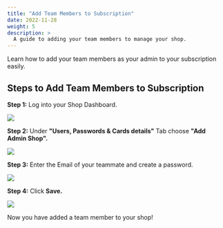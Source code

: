 ```yaml
---
title: "Add Team Members to Subscription"
date: 2022-11-28
weight: 5
description: >
  A guide to adding your team members to manage your shop.
---
```


Learn how to add your team members as your admin to your subscription easily.

## Steps to Add Team Members to Subscription

**Step 1:** Log into your Shop Dashboard.

![](https://subscribie.co.uk/blog/content/images/size/w1000/2022/11/image-27.png)

**Step 2:** Under **"Users, Passwords & Cards details"** Tab choose **"Add Admin Shop".**

![](https://subscribie.co.uk/blog/content/images/size/w1000/2022/11/image-127.png)

**Step 3:** Enter the Email of your teammate and create a password.

![](https://subscribie.co.uk/blog/content/images/size/w1000/2022/11/image-128.png)

**Step 4:** Click **Save.**

![](https://subscribie.co.uk/blog/content/images/size/w1000/2022/11/image-129.png)

Now you have added a team member to your shop!